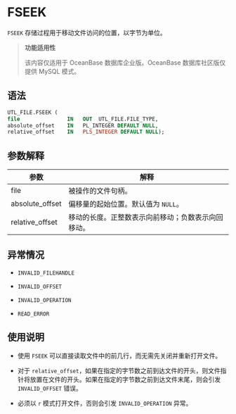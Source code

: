 FSEEK 
==========================

`FSEEK` 存储过程用于移动文件访问的位置，以字节为单位。

>**功能适用性**
>
>该内容仅适用于 OceanBase 数据库企业版。OceanBase 数据库社区版仅提供 MySQL 模式。

语法 
-----------------------

```sql
UTL_FILE.FSEEK (
file               IN   OUT  UTL_FILE.FILE_TYPE,
absolute_offset    IN   PL_INTEGER DEFAULT NULL,
relative_offset    IN   PLS_INTEGER DEFAULT NULL);
```



参数解释 
-------------------------



|       参数        |            解释             |
|-----------------|---------------------------|
| file            | 被操作的文件句柄。                 |
| absolute_offset | 偏移量的起始位置。默认值为 `NULL`。     |
| relative_offset | 移动的长度。正整数表示向前移动；负数表示向回移动。 |



异常情况 
-------------------------

* `INVALID_FILEHANDLE`

  

* `INVALID_OFFSET`

  

* `INVALID_OPERATION`

  

* `READ_ERROR`

  




使用说明 
-------------------------

* 使用 `FSEEK` 可以直接读取文件中的前几行，而无需先关闭并重新打开文件。

  

* 对于 `relative_offset`，如果在指定的字节数之前到达文件的开头，则文件指针将放置在文件的开头。如果在指定的字节数之前到达文件末尾，则会引发 `INVALID_OFFSET` 错误。

  

* 必须以 `r` 模式打开文件，否则会引发 `INVALID_OPERATION` 异常。

  



